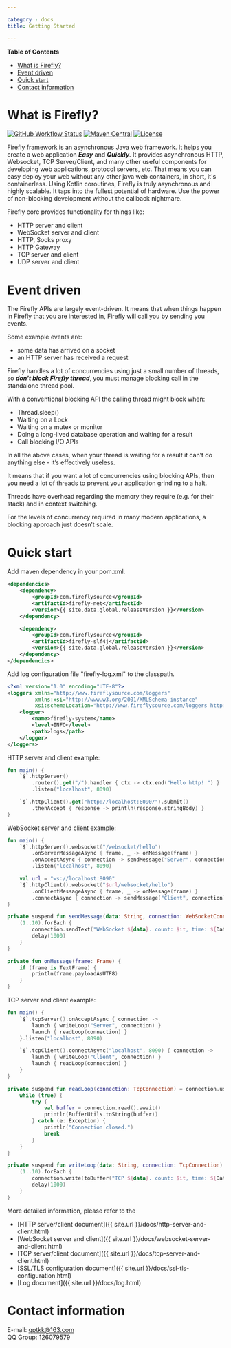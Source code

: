 ```yaml
---

category : docs
title: Getting Started

---
```


**Table of Contents**

- [What is Firefly?](#what-is-firefly)
- [Event driven](#event-driven)
- [Quick start](#quick-start)
- [Contact information](#contact-information)

<a id="markdown-what-is-firefly" name="what-is-firefly"></a>
# What is Firefly?
[![GitHub Workflow Status](https://img.shields.io/github/workflow/status/hypercube1024/firefly/CI)](https://github.com/hypercube1024/firefly)
[![Maven Central](https://img.shields.io/maven-central/v/com.fireflysource/firefly-net)](https://search.maven.org/artifact/com.fireflysource/firefly-net/)
[![License](https://img.shields.io/badge/License-Apache%202.0-blue.svg)](https://opensource.org/licenses/Apache-2.0)

Firefly framework is an asynchronous Java web framework. It helps you create a web application ***Easy*** and ***Quickly***. 
It provides asynchronous HTTP, Websocket, TCP Server/Client, and many other useful components for developing web applications, protocol servers, etc. 
That means you can easy deploy your web without any other java web containers, in short, it's containerless. 
Using Kotlin coroutines, Firefly is truly asynchronous and highly scalable. 
It taps into the fullest potential of hardware. Use the power of non-blocking development without the callback nightmare.

Firefly core provides functionality for things like:
- HTTP server and client
- WebSocket server and client
- HTTP, Socks proxy
- HTTP Gateway
- TCP server and client
- UDP server and client

<a id="markdown-event-driven" name="event-driven"></a>
# Event driven
The Firefly APIs are largely event-driven. It means that when things happen in Firefly that you are interested in,
Firefly will call you by sending you events.

Some example events are:
- some data has arrived on a socket
- an HTTP server has received a request

Firefly handles a lot of concurrencies using just a small number of threads, so ***don't block Firefly thread***, you
must manage blocking call in the standalone thread pool.

With a conventional blocking API the calling thread might block when:
- Thread.sleep()
- Waiting on a Lock
- Waiting on a mutex or monitor
- Doing a long-lived database operation and waiting for a result
- Call blocking I/O APIs

In all the above cases, when your thread is waiting for a result it can’t do anything else - it’s effectively useless.

It means that if you want a lot of concurrencies using blocking APIs, then you need a lot of threads to prevent your
application grinding to a halt.

Threads have overhead regarding the memory they require (e.g. for their stack) and in context switching.

For the levels of concurrency required in many modern applications, a blocking approach just doesn’t scale.

<a id="markdown-quick-start" name="quick-start"></a>
# Quick start
Add maven dependency in your pom.xml.
```xml
<dependencics>
    <dependency>
        <groupId>com.fireflysource</groupId>
        <artifactId>firefly-net</artifactId>
        <version>{{ site.data.global.releaseVersion }}</version>
    </dependency>

    <dependency>
        <groupId>com.fireflysource</groupId>
        <artifactId>firefly-slf4j</artifactId>
        <version>{{ site.data.global.releaseVersion }}</version>
    </dependency>
</dependencics>
```

Add log configuration file "firefly-log.xml" to the classpath.
```xml
<?xml version="1.0" encoding="UTF-8"?>
<loggers xmlns="http://www.fireflysource.com/loggers"
         xmlns:xsi="http://www.w3.org/2001/XMLSchema-instance"
         xsi:schemaLocation="http://www.fireflysource.com/loggers http://www.fireflysource.com/loggers.xsd">
    <logger>
        <name>firefly-system</name>
        <level>INFO</level>
        <path>logs</path>
    </logger>
</loggers>
```

HTTP server and client example:
```kotlin
fun main() {
    `$`.httpServer()
        .router().get("/").handler { ctx -> ctx.end("Hello http! ") }
        .listen("localhost", 8090)

    `$`.httpClient().get("http://localhost:8090/").submit()
        .thenAccept { response -> println(response.stringBody) }
}
```

WebSocket server and client example:
```kotlin
fun main() {
    `$`.httpServer().websocket("/websocket/hello")
        .onServerMessageAsync { frame, _ -> onMessage(frame) }
        .onAcceptAsync { connection -> sendMessage("Server", connection) }
        .listen("localhost", 8090)

    val url = "ws://localhost:8090"
    `$`.httpClient().websocket("$url/websocket/hello")
        .onClientMessageAsync { frame, _ -> onMessage(frame) }
        .connectAsync { connection -> sendMessage("Client", connection) }
}

private suspend fun sendMessage(data: String, connection: WebSocketConnection) = connection.useAwait {
    (1..10).forEach {
        connection.sendText("WebSocket ${data}. count: $it, time: ${Date()}")
        delay(1000)
    }
}

private fun onMessage(frame: Frame) {
    if (frame is TextFrame) {
        println(frame.payloadAsUTF8)
    }
}
```

TCP server and client example:
```kotlin
fun main() {
    `$`.tcpServer().onAcceptAsync { connection ->
        launch { writeLoop("Server", connection) }
        launch { readLoop(connection) }
    }.listen("localhost", 8090)

    `$`.tcpClient().connectAsync("localhost", 8090) { connection ->
        launch { writeLoop("Client", connection) }
        launch { readLoop(connection) }
    }
}

private suspend fun readLoop(connection: TcpConnection) = connection.useAwait {
    while (true) {
        try {
            val buffer = connection.read().await()
            println(BufferUtils.toString(buffer))
        } catch (e: Exception) {
            println("Connection closed.")
            break
        }
    }
}

private suspend fun writeLoop(data: String, connection: TcpConnection) = connection.useAwait {
    (1..10).forEach {
        connection.write(toBuffer("TCP ${data}. count: $it, time: ${Date()}"))
        delay(1000)
    }
}
```

More detailed information, please refer to the
* [HTTP server/client document]({{ site.url }}/docs/http-server-and-client.html)
* [WebSocket server and client]({{ site.url }}/docs/websocket-server-and-client.html)
* [TCP server/client document]({{ site.url }}/docs/tcp-server-and-client.html)
* [SSL/TLS configuration document]({{ site.url }}/docs/ssl-tls-configuration.html)
* [Log document]({{ site.url }}/docs/log.html)

<a id="markdown-contact-information" name="contact-information"></a>
# Contact information
E-mail: qptkk@163.com  
QQ Group: 126079579  
